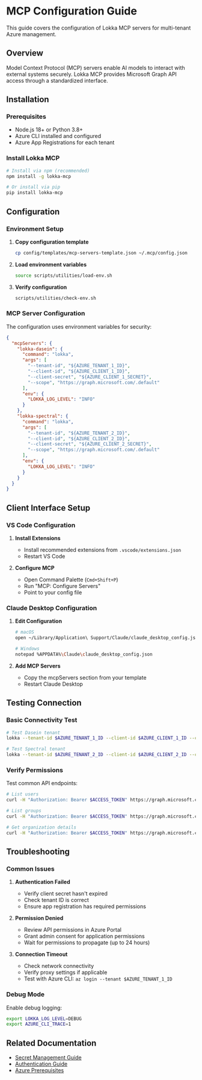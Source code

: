 # MCP Configuration Guide

This guide covers the configuration of Lokka MCP servers for multi-tenant Azure management.

## Overview

Model Context Protocol (MCP) servers enable AI models to interact with external systems securely. Lokka MCP provides Microsoft Graph API access through a standardized interface.

## Installation

### Prerequisites

- Node.js 18+ or Python 3.8+
- Azure CLI installed and configured
- Azure App Registrations for each tenant

### Install Lokka MCP

```bash
# Install via npm (recommended)
npm install -g lokka-mcp

# Or install via pip
pip install lokka-mcp
```

## Configuration

### Environment Setup

1. **Copy configuration template**
   ```bash
   cp config/templates/mcp-servers-template.json ~/.mcp/config.json
   ```

2. **Load environment variables**
   ```bash
   source scripts/utilities/load-env.sh
   ```

3. **Verify configuration**
   ```bash
   scripts/utilities/check-env.sh
   ```

### MCP Server Configuration

The configuration uses environment variables for security:

```json
{
  "mcpServers": {
    "lokka-dasein": {
      "command": "lokka",
      "args": [
        "--tenant-id", "${AZURE_TENANT_1_ID}",
        "--client-id", "${AZURE_CLIENT_1_ID}",
        "--client-secret", "${AZURE_CLIENT_1_SECRET}",
        "--scope", "https://graph.microsoft.com/.default"
      ],
      "env": {
        "LOKKA_LOG_LEVEL": "INFO"
      }
    },
    "lokka-spectral": {
      "command": "lokka",
      "args": [
        "--tenant-id", "${AZURE_TENANT_2_ID}",
        "--client-id", "${AZURE_CLIENT_2_ID}",
        "--client-secret", "${AZURE_CLIENT_2_SECRET}",
        "--scope", "https://graph.microsoft.com/.default"
      ],
      "env": {
        "LOKKA_LOG_LEVEL": "INFO"
      }
    }
  }
}
```

## Client Interface Setup

### VS Code Configuration

1. **Install Extensions**
   - Install recommended extensions from `.vscode/extensions.json`
   - Restart VS Code

2. **Configure MCP**
   - Open Command Palette (`Cmd+Shift+P`)
   - Run "MCP: Configure Servers"
   - Point to your config file

### Claude Desktop Configuration

1. **Edit Configuration**
   ```bash
   # macOS
   open ~/Library/Application\ Support/Claude/claude_desktop_config.json
   
   # Windows
   notepad %APPDATA%\Claude\claude_desktop_config.json
   ```

2. **Add MCP Servers**
   - Copy the mcpServers section from your template
   - Restart Claude Desktop

## Testing Connection

### Basic Connectivity Test

```bash
# Test Dasein tenant
lokka --tenant-id $AZURE_TENANT_1_ID --client-id $AZURE_CLIENT_1_ID --client-secret $AZURE_CLIENT_1_SECRET test-connection

# Test Spectral tenant  
lokka --tenant-id $AZURE_TENANT_2_ID --client-id $AZURE_CLIENT_2_ID --client-secret $AZURE_CLIENT_2_SECRET test-connection
```

### Verify Permissions

Test common API endpoints:

```bash
# List users
curl -H "Authorization: Bearer $ACCESS_TOKEN" https://graph.microsoft.com/v1.0/users

# List groups
curl -H "Authorization: Bearer $ACCESS_TOKEN" https://graph.microsoft.com/v1.0/groups

# Get organization details
curl -H "Authorization: Bearer $ACCESS_TOKEN" https://graph.microsoft.com/v1.0/organization
```

## Troubleshooting

### Common Issues

1. **Authentication Failed**
   - Verify client secret hasn't expired
   - Check tenant ID is correct
   - Ensure app registration has required permissions

2. **Permission Denied**
   - Review API permissions in Azure Portal
   - Grant admin consent for application permissions
   - Wait for permissions to propagate (up to 24 hours)

3. **Connection Timeout**
   - Check network connectivity
   - Verify proxy settings if applicable
   - Test with Azure CLI: `az login --tenant $AZURE_TENANT_1_ID`

### Debug Mode

Enable debug logging:

```bash
export LOKKA_LOG_LEVEL=DEBUG
export AZURE_CLI_TRACE=1
```

## Related Documentation

- [Secret Management Guide](secret-management.md)
- [Authentication Guide](authentication-guide.md)
- [Azure Prerequisites](azure-prerequisites.md)
